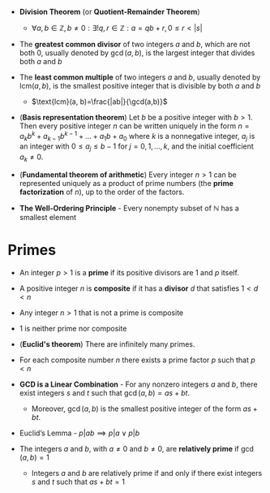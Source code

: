 
- **Division Theorem** (or **Quotient-Remainder Theorem**)
	- $\forall a, b \in \mathbb{Z}, b \ne 0: \exists! q, r \in \mathbb{Z}: a = q b + r, 0 \le r <  |{s}|$
- The **greatest common divisor** of two integers $a$ and $b$, which are not both $0$, usually denoted by $\gcd(a,b)$, is the largest integer that divides both $a$ and $b$

- The **least common multiple** of two integers $a$ and $b$, usually denoted by $\text{lcm}(a, b)$, is the smallest positive integer that is divisible by both $a$ and $b$
	- $\text{lcm}(a, b)=\frac{|ab|}{\gcd(a,b)}$
- (**Basis representation theorem**) Let $b$ be a positive integer with $b > 1$. Then every positive integer $n$ can be written uniquely in the form $n = a_kb^k + a_{k-1}b^{k-1} + \dots + a_1b + a_0$ where $k$ is a nonnegative integer, $a_j$ is an integer with $0 \leq a_j \leq b - 1$ for $j = 0, 1, \dots, k$, and the initial coefficient $a_k \neq 0$.
- (**Fundamental theorem of arithmetic**) Every integer $n>1$ can be represented uniquely as a product of prime numbers (the **prime factorization** of $n$), up to the order of the factors. 
- **The Well-Ordering Principle** - Every nonempty subset of $\mathbb{N}$ has a smallest element
# Primes 

- An integer $p>1$ is a **prime** if its positive divisors are $1$ and $p$ itself. 
- A positive integer $n$ is **composite** if it has a **divisor** $d$ that satisfies $1<d<n$ 
- Any integer $n>1$ that is not a prime is composite
- $1$ is neither prime nor composite
- (**Euclid's theorem**) There are infinitely many primes.
- For each composite number $n$ there exists a prime factor $p$ such that $p<n$


- **GCD is a Linear Combination** - For any nonzero integers $a$ and $b$, there exist integers $s$ and $t$ such that $\gcd(a, b) = as + bt$. 
	- Moreover, $\gcd(a, b)$ is the smallest positive integer of the form $as + bt$.
- Euclid’s Lemma - $p|{ab} \implies p | a \lor p | b$
- The integers $a$ and $b$, with $a\neq 0$ and $b \neq 0$, are **relatively prime** if $\gcd(a,b)=1$
	- Integers $a$ and $b$ are relatively prime if and only if there exist integers $s$ and $t$ such that $as + bt = 1$


